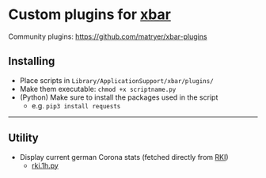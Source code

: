 # Custom plugins for [xbar](https://github.com/matryer/xbar)

Community plugins: <https://github.com/matryer/xbar-plugins>

## Installing

- Place scripts in `Library/ApplicationSupport/xbar/plugins/`
- Make them executable: `chmod +x scriptname.py`
- (Python) Make sure to install the packages used in the script
  - e.g. `pip3 install requests`

---

## Utility

- Display current german Corona stats (fetched directly from [RKI](https://www.rki.de/DE/Content/InfAZ/N/Neuartiges_Coronavirus/Fallzahlen.html))
  - [rki.1h.py](rki.1h.py)
